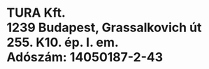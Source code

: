 <html>
<body>

<h1>TURA Kft. 
  <br>
  1239 Budapest, Grassalkovich út 255. K10. ép. I. em.
  <br>
  Adószám: 14050187-2-43
 </h1>
</body>
</html>
